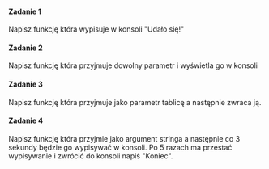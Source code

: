 #### Zadanie 1

Napisz funkcję która wypisuje w konsoli "Udało się!"

#### Zadanie 2

Napisz funkcję która przyjmuje dowolny parametr i wyświetla go w konsoli

#### Zadanie 3

Napisz funkcję która przyjmuje jako parametr tablicę a następnie zwraca ją.

#### Zadanie 4

Napisz funkcję która przyjmie jako argument stringa a następnie co 3 sekundy będzie go wypisywać w konsoli. Po 5 razach ma przestać wypisywanie i zwrócić do konsoli napiś "Koniec".